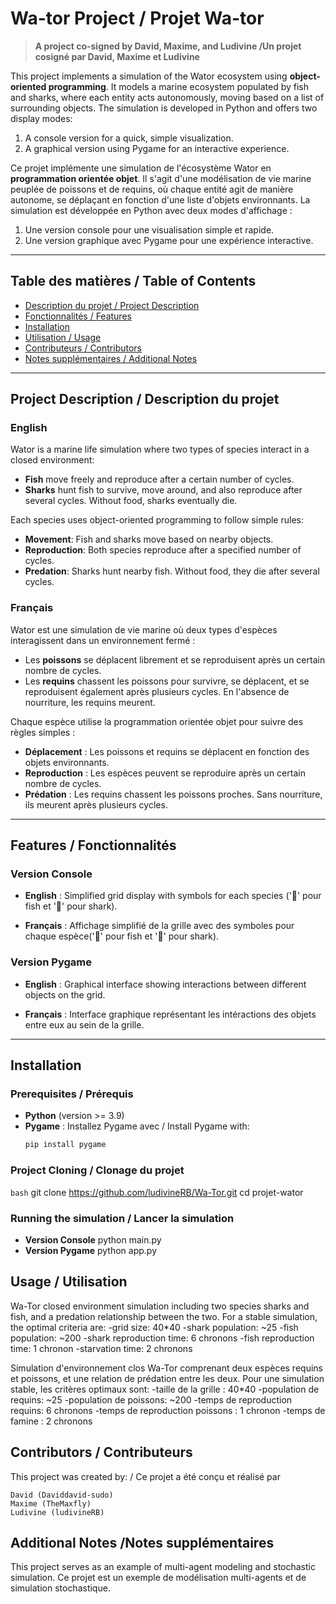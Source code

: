 # Wa-tor Project / Projet Wa-tor

> **A project co-signed by David, Maxime, and Ludivine /Un projet cosigné par David, Maxime et Ludivine**
 
This project implements a simulation of the Wator ecosystem using **object-oriented programming**. It models a marine ecosystem populated by fish and sharks, where each entity acts autonomously, moving based on a list of surrounding objects. The simulation is developed in Python and offers two display modes:
1. A console version for a quick, simple visualization.
2. A graphical version using Pygame for an interactive experience.

Ce projet implémente une simulation de l'écosystème Wator en **programmation orientée objet**. Il s'agit d'une modélisation de vie marine peuplée de poissons et de requins, où chaque entité agit de manière autonome, se déplaçant en fonction d'une liste d'objets environnants. La simulation est développée en Python avec deux modes d'affichage :
1. Une version console pour une visualisation simple et rapide.
2. Une version graphique avec Pygame pour une expérience interactive.


---

## Table des matières / Table of Contents
- [Description du projet / Project Description](#description-du-projet--project-description)
- [Fonctionnalités / Features](#fonctionnalités--features)
- [Installation](#installation)
- [Utilisation / Usage](#utilisation--usage)
- [Contributeurs / Contributors](#contributeurs--contributors)
- [Notes supplémentaires / Additional Notes](#notes-supplémentaires--additional-notes)

---

## Project Description / Description du projet 

### English
Wator is a marine life simulation where two types of species interact in a closed environment:
- **Fish** move freely and reproduce after a certain number of cycles.
- **Sharks** hunt fish to survive, move around, and also reproduce after several cycles. Without food, sharks eventually die.

Each species uses object-oriented programming to follow simple rules:
- **Movement**: Fish and sharks move based on nearby objects.
- **Reproduction**: Both species reproduce after a specified number of cycles.
- **Predation**: Sharks hunt nearby fish. Without food, they die after several cycles.

### Français
Wator est une simulation de vie marine où deux types d'espèces interagissent dans un environnement fermé :
- Les **poissons** se déplacent librement et se reproduisent après un certain nombre de cycles.
- Les **requins** chassent les poissons pour survivre, se déplacent, et se reproduisent également après plusieurs cycles. En l'absence de nourriture, les requins meurent.

Chaque espèce utilise la programmation orientée objet pour suivre des règles simples :
- **Déplacement** : Les poissons et requins se déplacent en fonction des objets environnants.
- **Reproduction** : Les espèces peuvent se reproduire après un certain nombre de cycles.
- **Prédation** : Les requins chassent les poissons proches. Sans nourriture, ils meurent après plusieurs cycles.

---

## Features / Fonctionnalités 

### Version Console
- **English** : Simplified grid display with symbols for each species ('🐠' pour fish et '🦈' pour shark).
  
- **Français** : Affichage simplifié de la grille avec des symboles pour chaque espèce('🐠' pour fish et '🦈' pour shark).

### Version Pygame
- **English** : Graphical interface showing interactions between different objects on the grid.

- **Français** : Interface graphique représentant les intéractions des objets entre eux au sein de la grille.

---

## Installation

### Prerequisites / Prérequis 
- **Python** (version >= 3.9)
- **Pygame** : Installez Pygame avec / Install Pygame with:
  ```bash
  pip install pygame

### Project Cloning / Clonage du projet 
  ```bash```
git clone https://github.com/ludivineRB/Wa-Tor.git
cd projet-wator

### Running the simulation / Lancer la simulation 
- **Version Console**
python main.py 
- **Version Pygame**
python app.py 

## Usage / Utilisation 

Wa-Tor closed environment simulation including two species sharks and fish, and a predation relationship between the two. For a stable simulation, the optimal criteria are:
-grid size: 40*40
-shark population: ~25
-fish population: ~200
-shark reproduction time: 6 chronons
-fish reproduction time: 1 chronon
-starvation time: 2 chronons


Simulation d'environnement clos Wa-Tor comprenant deux espèces requins et poissons, et une relation de prédation entre les deux. Pour une simulation stable, les critères optimaux sont:
-taille de la grille : 40*40
-population de requins: ~25
-population de poissons: ~200
-temps de reproduction requins: 6 chronons
-temps de reproduction poissons : 1 chronon
-temps de famine : 2 chronons

## Contributors / Contributeurs 
This project was created by: / Ce projet a été conçu et réalisé par 

    David (Daviddavid-sudo)
    Maxime (TheMaxfly)
    Ludivine (ludivineRB)

## Additional Notes /Notes supplémentaires 

This project serves as an example of multi-agent modeling and stochastic simulation.
Ce projet est un exemple de modélisation multi-agents et de simulation stochastique.

